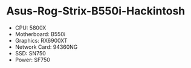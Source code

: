 # Asus-Rog-Strix-B550i-Hackintosh

* CPU: 5800X
* Motherboard: B550i
* Graphics: RX6900XT
* Network Card: 94360NG
* SSD: SN750
* Power: SF750
